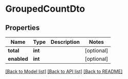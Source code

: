 # GroupedCountDto

## Properties
Name | Type | Description | Notes
------------ | ------------- | ------------- | -------------
**total** | **int** |  | [optional] 
**enabled** | **int** |  | [optional] 

[[Back to Model list]](../README.md#documentation-for-models) [[Back to API list]](../README.md#documentation-for-api-endpoints) [[Back to README]](../README.md)

